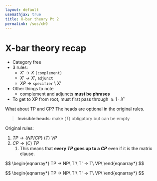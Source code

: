 ```yaml
---
layout: default
usemathjax: true
title: X-bar theory Pt 2
permalink: /sos/ch9
---
```


# X-bar theory recap

- Category free
- 3 rules:
  - $X' \rightarrow X \ \texttt{(complement)}$
  - $X' \rightarrow X' ,\ \texttt{adjunct}$
  - $XP \rightarrow \texttt{specifier}$ \ X'
- Other things to note
  - complement and adjuncts **must be phrases**
- To get to XP from root, must first pass through $\geq 1 \cdot X'$ 

What about TP and CP? The heads are optional in the original rules.

> **Invisible heads**: make $(T)$ obligatory but can be empty

Original rules:

1. $TP \rightarrow \{NP/CP\} \ (T) \ VP$
1. $CP \rightarrow (C) \ TP$
   1. This means that **every $TP$ goes up to a $CP$** even if it is the matrix clause.

$$
\begin{eqnarray*}
TP $\rightarrow$ NP\ T'\\
T' $\rightarrow$ T\ VP\\
\end{eqnarray*}
$$

$$
\begin{eqnarray*}
TP $\rightarrow$ NP\ T'\\
T' $\rightarrow$ T\ VP\\
\end{eqnarray*}
$$